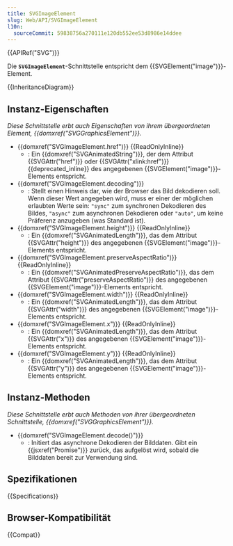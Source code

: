 ```yaml
---
title: SVGImageElement
slug: Web/API/SVGImageElement
l10n:
  sourceCommit: 59838756a270111e120db552ee53d8986e14ddee
---
```


{{APIRef("SVG")}}

Die **`SVGImageElement`**-Schnittstelle entspricht dem {{SVGElement("image")}}-Element.

{{InheritanceDiagram}}

## Instanz-Eigenschaften

_Diese Schnittstelle erbt auch Eigenschaften von ihrem übergeordneten Element, {{domxref("SVGGraphicsElement")}}._

- {{domxref("SVGImageElement.href")}} {{ReadOnlyInline}}
  - : Ein {{domxref("SVGAnimatedString")}}, der dem Attribut {{SVGAttr("href")}} oder {{SVGAttr("xlink:href")}} {{deprecated_inline}} des angegebenen {{SVGElement("image")}}-Elements entspricht.
- {{domxref("SVGImageElement.decoding")}}
  - : Stellt einen Hinweis dar, wie der Browser das Bild dekodieren soll. Wenn dieser Wert angegeben wird, muss er einer der möglichen erlaubten Werte sein: `"sync"` zum synchronen Dekodieren des Bildes, `"async"` zum asynchronen Dekodieren oder `"auto"`, um keine Präferenz anzugeben (was Standard ist).
- {{domxref("SVGImageElement.height")}} {{ReadOnlyInline}}
  - : Ein {{domxref("SVGAnimatedLength")}}, das dem Attribut {{SVGAttr("height")}} des angegebenen {{SVGElement("image")}}-Elements entspricht.
- {{domxref("SVGImageElement.preserveAspectRatio")}} {{ReadOnlyInline}}
  - : Ein {{domxref("SVGAnimatedPreserveAspectRatio")}}, das dem Attribut {{SVGAttr("preserveAspectRatio")}} des angegebenen {{SVGElement("image")}}-Elements entspricht.
- {{domxref("SVGImageElement.width")}} {{ReadOnlyInline}}
  - : Ein {{domxref("SVGAnimatedLength")}}, das dem Attribut {{SVGAttr("width")}} des angegebenen {{SVGElement("image")}}-Elements entspricht.
- {{domxref("SVGImageElement.x")}} {{ReadOnlyInline}}
  - : Ein {{domxref("SVGAnimatedLength")}}, das dem Attribut {{SVGAttr("x")}} des angegebenen {{SVGElement("image")}}-Elements entspricht.
- {{domxref("SVGImageElement.y")}} {{ReadOnlyInline}}
  - : Ein {{domxref("SVGAnimatedLength")}}, das dem Attribut {{SVGAttr("y")}} des angegebenen {{SVGElement("image")}}-Elements entspricht.

## Instanz-Methoden

_Diese Schnittstelle erbt auch Methoden von ihrer übergeordneten Schnittstelle, {{domxref("SVGGraphicsElement")}}._

- {{domxref("SVGImageElement.decode()")}}
  - : Initiert das asynchrone Dekodieren der Bilddaten. Gibt ein {{jsxref("Promise")}} zurück, das aufgelöst wird, sobald die Bilddaten bereit zur Verwendung sind.

## Spezifikationen

{{Specifications}}

## Browser-Kompatibilität

{{Compat}}
